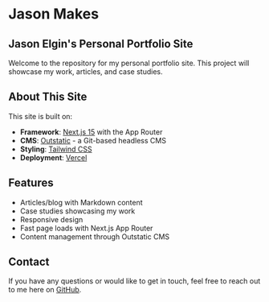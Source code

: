 # Jason Makes

## Jason Elgin's Personal Portfolio Site

Welcome to the repository for my personal portfolio site. This project will showcase my work, articles, and case studies.


## About This Site

This site is built on:

- **Framework**: [Next.js 15](https://nextjs.org) with the App Router
- **CMS**: [Outstatic](https://outstatic.com) - a Git-based headless CMS
- **Styling**: [Tailwind CSS](https://tailwindcss.com)
- **Deployment**: [Vercel](https://vercel.com)

## Features

- Articles/blog with Markdown content
- Case studies showcasing my work
- Responsive design
- Fast page loads with Next.js App Router
- Content management through Outstatic CMS

## Contact

If you have any questions or would like to get in touch, feel free to reach out to me here on [GitHub](https://github.com/jrelgin).
